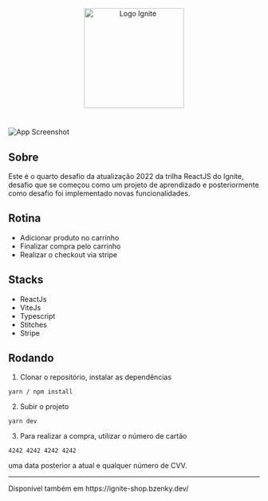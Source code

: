 <div align=center>
  <img src="https://i.imgur.com/cVAsZfL.png" alt="Logo Ignite" width="200px">
</div>

#

![App Screenshot](https://i.imgur.com/j3qq298.png)

## Sobre
Este é o quarto desafio da atualização 2022 da trilha ReactJS do Ignite, desafio que se começou como um projeto de aprendizado e posteriormente como desafio foi implementado novas funcionalidades.

## Rotina
- Adicionar produto no carrinho
- Finalizar compra pelo carrinho
- Realizar o checkout via stripe

## Stacks
- ReactJs
- ViteJs
- Typescript
- Stitches
- Stripe

## Rodando

1. Clonar o repositório, instalar as dependências
```
yarn / npm install
```

2. Subir o projeto
```
yarn dev
```

3. Para realizar a compra, utilizar o número de cartão
```
4242 4242 4242 4242
```
uma data posterior a atual e qualquer número de CVV.

<hr>
Disponível também em https://ignite-shop.bzenky.dev/